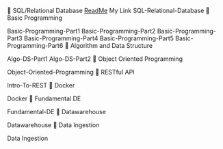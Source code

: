 📓 SQL/Relational Database
[ReadMe]((https://github.com/ALTA-DE2-M-Hauzan-F)) My Link </a>
SQL-Relational-Database
📔 Basic Programming

Basic-Programming-Part1
Basic-Programming-Part2
Basic-Programming-Part3
Basic-Programming-Part4
Basic-Programming-Part5
Basic-Programming-Part6
📘 Algorithm and Data Structure

Algo-DS-Part1
Algo-DS-Part2
📗 Object Oriented Programming

Object-Oriented-Programming
📙 RESTful API

Intro-To-REST
📙 Docker

Docker
📙 Fundamental DE

Fundamental-DE
📙 Datawarehouse

Datawarehouse
📙 Data Ingestion

Data Ingestion

